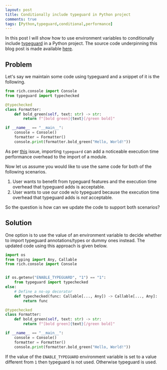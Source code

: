 ```yaml
---
layout: post
title: Conditionally include typeguard in Python project
comments: true
tags: [Python,typeguard,conditional,performance]
---
```


In this post I will show how to use environment variables to conditionally include [typeguard](https://pypi.org/project/typeguard/) in a Python project. The source code underpinning this blog post is made available [here](https://github.com/ovidiuparvu/typeguard-conditional-import).

## Problem

Let's say we maintain some code using typeguard and a snippet of it is the following.

```python
from rich.console import Console
from typeguard import typechecked

@typechecked
class Formatter:
    def bold_green(self, text: str) -> str:
        return f"[bold green]{text}[/green bold]"

if __name__ == "__main__":
    console = Console()
    formatter = Formatter()
    console.print(formatter.bold_green("Hello, World!"))
```

As per [this](https://github.com/agronholm/typeguard/issues/468) issue, importing `typeguard` can add a noticeable execution time performance overhead to the import of a module.

Now let us assume you would like to use the same code for both of the following scenarios.

1. User wants to benefit from typeguard features and the execution time overhead that typeguard adds is acceptable.
2. User wants to use our code w/o typeguard because the execution time overhead that typeguard adds is _not_ acceptable.

So the question is how can we update the code to support both scenarios?

## Solution

One option is to use the value of an environment variable to decide whether to import typeguard annotations/types or dummy ones instead. The updated code using this approach is given below.

```python
import os
from typing import Any, Callable
from rich.console import Console


if os.getenv("ENABLE_TYPEGUARD", "1") == "1":
    from typeguard import typechecked
else:
    # Define a no-op decorator
    def typechecked(func: Callable[..., Any]) -> Callable[..., Any]:
        return func

@typechecked
class Formatter:
    def bold_green(self, text: str) -> str:
        return f"[bold green]{text}[/green bold]"

if __name__ == "__main__":
    console = Console()
    formatter = Formatter()
    console.print(formatter.bold_green("Hello, World!"))
```

If the value of the `ENABLE_TYPEGUARD` environment variable is set to a value different from `1` then typeguard is not used. Otherwise typeguard is used.
